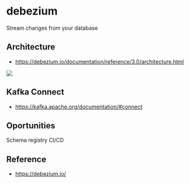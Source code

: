 # debezium

Stream changes from your database

## Architecture

- https://debezium.io/documentation/reference/3.0/architecture.html

![](https://debezium.io/documentation/reference/3.0/_images/debezium-architecture.png)

## Kafka Connect

- https://kafka.apache.org/documentation/#connect

## Oportunities

Schema registry CI/CD

## Reference

- https://debezium.io/
